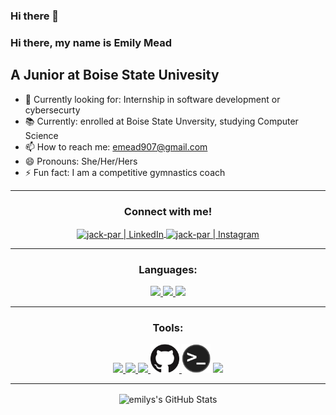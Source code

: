 ### Hi there 👋

<!--
**emead907/emead907** is a ✨ _special_ ✨ repository because its `README.md` (this file) appears on your GitHub profile.

Here are some ideas to get you started:

- 🔭 I’m currently working on ...
- 🌱 I’m currently learning ...
- 👯 I’m looking to collaborate on ...
- 🤔 I’m looking for help with ...
- 💬 Ask me about ...
- 📫 How to reach me: ...
- 😄 Pronouns: ...
- ⚡ Fun fact: ...
-->
### Hi there, my name is Emily Mead

## A Junior at Boise State Univesity

- 🔭 Currently looking for: Internship in software development or cybersecurty 
- 📚 Currently: enrolled at Boise State Unversity, studying Computer Science
- 📫 How to reach me: emead907@gmail.com 
- 😄 Pronouns: She/Her/Hers
- ⚡ Fun fact: I am a competitive gymnastics coach

---

### <div align="center"> Connect with me! </div>

<p align="center">
  
  <a href="https://www.linkedin.com/in/emily-mead907/">
  <img align="center" alt="jack-par | LinkedIn" width="70px" src="https://dwglogo.com/wp-content/uploads/2020/06/Linkedin_symbol_transparent.png" />
  </a>

  <a href="https://www.instagram.com/emead907/">
  <img align="center" alt="jack-par | Instagram" width="40px" src="https://cdn2.iconfinder.com/data/icons/social-media-2285/512/1_Instagram_colored_svg_1-512.png" />
  </a>
</p>

---

### <div align="center"> Languages: </div>

<p align="center">
  <a href="https://docs.python.org/3/">
    <img width="46px" src="https://engineering.fb.com/wp-content/uploads/2016/05/2000px-Python-logo-notext.svg_.png" />
  </a>
  
  <a href="https://en.wikipedia.org/wiki/C_(programming_language)">
    <img width="46px" src="https://seeklogo.com/images/C/c-programming-language-logo-9B32D017B1-seeklogo.com.png" />
  </a>
 
   <a href="https://en.wikipedia.org/wiki/Java/">
    <img width="46px" src="https://seeklogo.com/images/J/java-logo-7F8B35BAB3-seeklogo.com.png" />
  </a>
  
</p>

---

### <div align="center"> Tools: </div>
<p align="center">
  
   <a href="https://www.jetbrains.com/idea/">
    <img width="46px" src="https://seeklogo.com/images/I/intellij-idea-logo-F0395EF783-seeklogo.com.png" />
  </a>
 
  <a href="https://www.eclipse.org/eclipseide/">
    <img width="46px" src="https://seeklogo.com/images/E/eclipse-logo-85FE4BEA34-seeklogo.com.png" />
  </a>
  <a href="https://code.visualstudio.com/">
    <img width="46px" src="https://upload.wikimedia.org/wikipedia/commons/thumb/9/9a/Visual_Studio_Code_1.35_icon.svg/1024px-Visual_Studio_Code_1.35_icon.svg.png" />
  </a>
  
  <a href="https://github.com/">
    <img width="46px" src="https://raw.githubusercontent.com/github/explore/78df643247d429f6cc873026c0622819ad797942/topics/github/github.png" />
  </a>
  
  <img width="46px" src="https://raw.githubusercontent.com/github/explore/80688e429a7d4ef2fca1e82350fe8e3517d3494d/topics/terminal/terminal.png" />
  
  <a href="https://git-scm.com/">
    <img width="46px" src="https://camo.githubusercontent.com/fbfcb9e3dc648adc93bef37c718db16c52f617ad055a26de6dc3c21865c3321d/68747470733a2f2f7777772e766563746f726c6f676f2e7a6f6e652f6c6f676f732f6769742d73636d2f6769742d73636d2d69636f6e2e737667" />
  </a>
  
 
 </p>
 
</p>

---


  
 <p align="center">
<!--   ![Metrics](https://metrics.lecoq.io/emead907?template=classic&config.timezone=America%2FEdmonton) -->
   <img align="center" alt="emilys's GitHub Stats" src="https://metrics.lecoq.io/emead907?template=classic&isocalendar=1&languages=1&repositories=1&people=1&achievements=1&repositories=100&repositories.batch=100&repositories.forks=false&repositories.affiliations=owner&isocalendar.duration=half-year&languages.limit=8&languages.sections=most-used&languages.colors=github&languages.threshold=0%25&languages.indepth=false&languages.analysis.timeout=15&languages.categories=markup%2C%20programming&languages.recent.categories=markup%2C%20programming&languages.recent.load=300&languages.recent.days=14&people.limit=24&people.size=28&people.types=followers%2C%20following&people.identicons=false&people.shuffle=false&achievements.threshold=C&achievements.secrets=true&achievements.display=detailed&achievements.limit=0&config.timezone=America%2FEdmonton"
</p>

